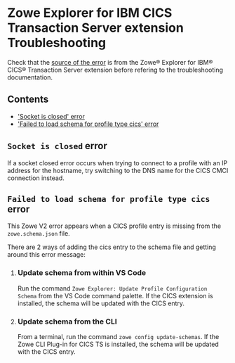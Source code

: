 # Zowe Explorer for IBM CICS Transaction Server extension Troubleshooting

Check that the [source of the error](https://github.com/zowe/vscode-extension-for-cics#checking-the-source-of-an-error) is from the Zowe&reg; Explorer for IBM&reg; CICS&reg; Transaction Server extension before refering to the troubleshooting documentation.

## Contents

- ['Socket is closed' error](#socket-is-closed-error)
- ['Failed to load schema for profile type cics' error](#failed-to-load-schema-for-profile-type-cics-error)

## `Socket is closed` error

If a socket closed error occurs when trying to connect to a profile with an IP address for the hostname, try switching to the DNS name for the CICS CMCI connection instead.

## `Failed to load schema for profile type cics` error

This Zowe V2 error appears when a CICS profile entry is missing from the `zowe.schema.json` file.

There are 2 ways of adding the cics entry to the schema file and getting around this error message:

1. ### Update schema from within VS Code

   Run the command `Zowe Explorer: Update Profile Configuration Schema` from the VS Code command palette. If the CICS extension is installed, the schema will be updated with the CICS entry.

2. ### Update schema from the CLI

   From a terminal, run the command `zowe config update-schemas`. If the Zowe CLI Plug-in for CICS TS is installed, the schema will be updated with the CICS entry.
